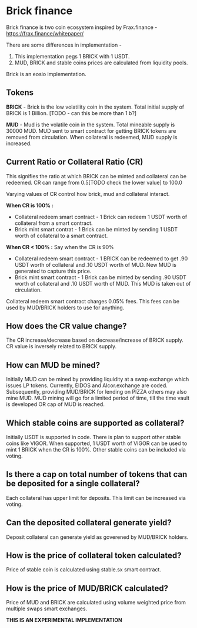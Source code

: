 # Brick finance

Brick finance is two coin ecosystem inspired by Frax.finance - https://frax.finance/whitepaper/

There are some differences in implementation -
1) This implementation pegs 1 BRICK with 1 USDT.
2) MUD, BRICK and stable coins prices are calculated from liquidity pools.

Brick is an eosio implementation.

## Tokens 

**BRICK** - Brick is the low volatility coin in the system. Total initial supply of BRICK is 1 Billion. [TODO - can this be more than 1 b?] 

**MUD** - Mud is the volatile coin in the system. Total mineable supply is 30000 MUD. MUD sent to smart contract for getting BRICK tokens are removed from circulation. When collateral is redeemed, MUD supply is increased. 

## Current Ratio or Collateral Ratio (CR)

This signifies the ratio at which BRICK can be minted and collateral can be redeemed. CR can range from 0.5[TODO check the lower value] to 100.0  

Varying values of CR control how brick, mud and collateral interact.

**When CR is 100% :**
- Collateral redeem smart contract  - 1 Brick can redeem 1 USDT worth of collateral from a smart contract.
- Brick mint smart contrat - 1 Brick can be minted by sending 1 USDT worth of collateral to a smart contract.

**When CR < 100% :**
Say when the CR is 90%
- Collateral redeem smart contract - 1 BRICK can be redeemed to get .90 USDT worth of collateral and .10 USDT worth of MUD. New MUD is generated to capture this price.
- Brick mint smart contract - 1 Brick can be minted by sending .90 USDT worth of collateral and .10 USDT worth of MUD. This MUD is taken out of circulation.

Collateral redeem smart contract charges 0.05% fees. This fees can be used by MUD/BRICK holders to use for anything.

## How does the CR value change?

The CR increase/decrease based on decrease/increase of BRICK supply. CR value is inversely related to BRICK supply.

## How can MUD be mined?

Initially MUD can be mined by providing liquidity at a swap exchange which issues LP tokens. Currently, EIDOS and Alcor.exchange are coded.
Subsequently, providing MUD/BRICK for lending on PIZZA others may also mine MUD. MUD mining will go for a limited period of time, till the time vault is developed OR cap of MUD is reached.

## Which stable coins are supported as collateral?

Initially USDT is supported in code. There is plan to support other stable coins like VIGOR. When supported, 1 USDT worth of VIGOR can be used to mint 1 BRICK when the CR is 100%. 
Other stable coins can be included via voting.

## Is there a cap on total number of tokens that can be deposited for a single collateral?

Each collateral has upper limit for deposits. This limit can be increased via voting.

## Can the deposited collateral generate yield?

Deposit collateral can generate yield as goverened by MUD/BRICK holders.

## How is the price of collateral token calculated?

Price of stable coin is calculated using stable.sx smart contract.

## How is the price of MUD/BRICK calculated?

Price of MUD and BRICK are calculated using volume weighted price from multiple swaps smart exchanges. 

**THIS IS AN EXPERIMENTAL IMPLEMENTATION**

